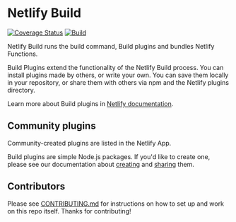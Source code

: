 # Netlify Build

[![Coverage Status](https://codecov.io/gh/netlify/build/branch/master/graph/badge.svg)](https://codecov.io/gh/netlify/build)
[![Build](https://github.com/netlify/build/workflows/Build/badge.svg)](https://github.com/netlify/build/actions)

Netlify Build runs the build command, Build plugins and bundles Netlify Functions.

Build Plugins extend the functionality of the Netlify Build process. You can install plugins made by others, or write
your own. You can save them locally in your repository, or share them with others via npm and the Netlify plugins
directory.

Learn more about Build plugins in [Netlify documentation](https://docs.netlify.com/configure-builds/build-plugins).

## Community plugins

Community-created plugins are listed in the Netlify App.

Build plugins are simple Node.js packages. If you'd like to create one, please see our documentation about
[creating](https://docs.netlify.com/configure-builds/build-plugins/create-plugins/) and
[sharing](https://docs.netlify.com/configure-builds/build-plugins/share-plugins/) them.

## Contributors

Please see [CONTRIBUTING.md](./CONTRIBUTING.md) for instructions on how to set up and work on this repo itself. Thanks
for contributing!
